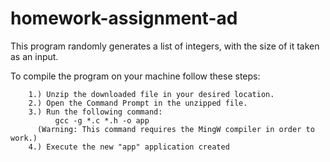 # homework-assignment-ad

This program randomly generates a list of integers, with the size of it taken as an input.

To compile the program on your machine follow these steps:

        1.) Unzip the downloaded file in your desired location.
        2.) Open the Command Prompt in the unzipped file.
        3.) Run the following command:
	          gcc -g *.c *.h -o app
	      (Warning: This command requires the MingW compiler in order to work.)
        4.) Execute the new "app" application created
